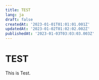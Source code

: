 ```yaml
---
title: TEST
lang: ja
draft: false
createdAt: '2023-01-01T01:01:01.001Z'
updatedAt: '2023-01-02T01:02:02.002Z'
publishedAt: '2023-01-03T03:03:03.003Z'
---
```


# TEST

This is Test.
